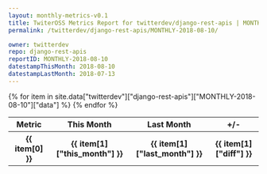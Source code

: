 ```yaml
---
layout: monthly-metrics-v0.1
title: TwiterOSS Metrics Report for twitterdev/django-rest-apis | MONTHLY-2018-08-10 | 2018-08-10
permalink: /twitterdev/django-rest-apis/MONTHLY-2018-08-10/

owner: twitterdev
repo: django-rest-apis
reportID: MONTHLY-2018-08-10
datestampThisMonth: 2018-08-10
datestampLastMonth: 2018-07-13
---
```


<table style="width: 100%">
    <tr>
        <th>Metric</th>
        <th>This Month</th>
        <th>Last Month</th>
        <th>+/-</th>
    </tr>
    {% for item in site.data["twitterdev"]["django-rest-apis"]["MONTHLY-2018-08-10"]["data"] %}
    <tr>
        <th>{{ item[0] }}</th>
        <th>{{ item[1]["this_month"] }}</th>
        <th>{{ item[1]["last_month"] }}</th>
        <th>{{ item[1]["diff"] }}</th>
    </tr>
    {% endfor %}
</table>

